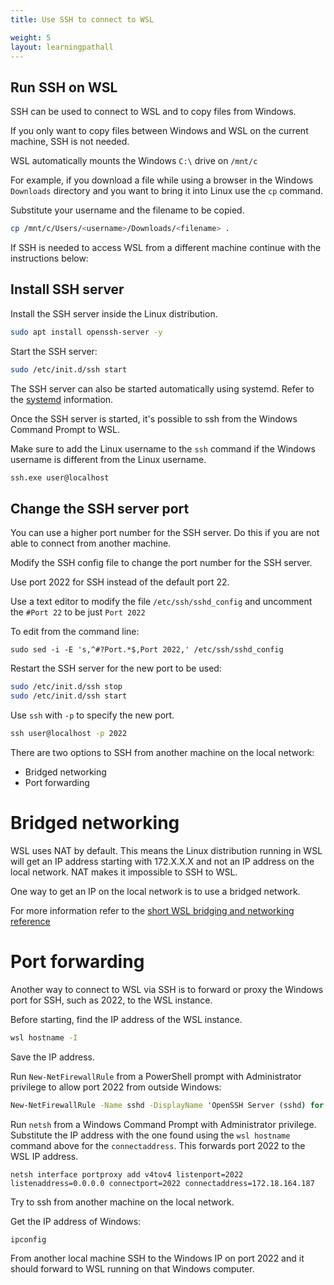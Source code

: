 ```yaml
---
title: Use SSH to connect to WSL

weight: 5
layout: learningpathall
---
```



## Run SSH on WSL 

SSH can be used to connect to WSL and to copy files from Windows.

If you only want to copy files between Windows and WSL on the current machine, SSH is not needed. 

WSL automatically mounts the Windows `C:\` drive on `/mnt/c`

For example, if you download a file while using a browser in the Windows `Downloads` directory and you want to bring it into Linux use the `cp` command.

Substitute your username and the filename to be copied.

```bash
cp /mnt/c/Users/<username>/Downloads/<filename> .
```

If SSH is needed to access WSL from a different machine continue with the instructions below:

## Install SSH server

Install the SSH server inside the Linux distribution. 

```bash
sudo apt install openssh-server -y
```

Start the SSH server:

```bash
sudo /etc/init.d/ssh start
```

The SSH server can also be started automatically using systemd. Refer to the [systemd](/learning-paths/laptops-and-desktops/wsl2/systemd/) information.

Once the SSH server is started, it's possible to ssh from the Windows Command Prompt to WSL. 

Make sure to add the Linux username to the `ssh` command if the Windows username is different from the Linux username.

```cmd
ssh.exe user@localhost
```

## Change the SSH server port

You can use a higher port number for the SSH server. Do this if you are not able to connect from another machine. 

Modify the SSH config file to change the port number for the SSH server. 

Use port 2022 for SSH instead of the default port 22.

Use a text editor to modify the file `/etc/ssh/sshd_config` and uncomment the `#Port 22` to be just `Port 2022`

To edit from the command line:
```
sudo sed -i -E 's,^#?Port.*$,Port 2022,' /etc/ssh/sshd_config
```

Restart the SSH server for the new port to be used:

```bash
sudo /etc/init.d/ssh stop
sudo /etc/init.d/ssh start
```

Use `ssh` with `-p` to specify the new port. 

```cmd
ssh user@localhost -p 2022
```

There are two options to SSH from another machine on the local network:
 - Bridged networking
 - Port forwarding

# Bridged networking

WSL uses NAT by default. This means the Linux distribution running in WSL will get an IP address starting with 172.X.X.X and not an IP address on the local network. NAT makes it impossible to SSH to WSL.

One way to get an IP on the local network is to use a bridged network. 

For more information refer to the [short WSL bridging and networking reference](https://github.com/luxzg/WSL2-fixes/blob/master/networkingMode%3Dbridged%20-%20quick%20setup.md)

# Port forwarding

Another way to connect to WSL via SSH is to forward or proxy the Windows port for SSH, such as 2022, to the WSL instance. 

Before starting, find the IP address of the WSL instance.

```cmd
wsl hostname -I
```

Save the IP address. 

Run `New-NetFirewallRule` from a PowerShell prompt with Administrator privilege to allow port 2022 from outside Windows:

```cmd
New-NetFirewallRule -Name sshd -DisplayName 'OpenSSH Server (sshd) for WSL' -Enabled True -Direction Inbound -Protocol TCP -Action Allow -LocalPort 2022
```

Run `netsh` from a Windows Command Prompt with Administrator privilege. Substitute the IP address with the one found using the `wsl hostname` command above for the `connectaddress`. This forwards port 2022 to the WSL IP address.

```console
netsh interface portproxy add v4tov4 listenport=2022 listenaddress=0.0.0.0 connectport=2022 connectaddress=172.18.164.187
```

Try to ssh from another machine on the local network. 

Get the IP address of Windows:

```cmd
ipconfig
```

From another local machine SSH to the Windows IP on port 2022 and it should forward to WSL running on that Windows computer. 




